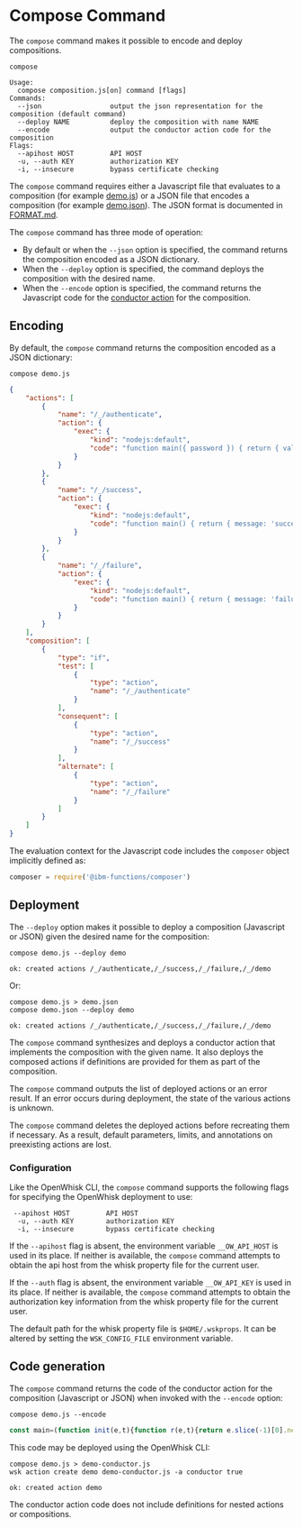 # Compose Command

The `compose` command makes it possible to encode and deploy compositions.
```
compose
```
```
Usage:
  compose composition.js[on] command [flags]
Commands:
  --json                 output the json representation for the composition (default command)
  --deploy NAME          deploy the composition with name NAME
  --encode               output the conductor action code for the composition
Flags:
  --apihost HOST         API HOST
  -u, --auth KEY         authorization KEY
  -i, --insecure         bypass certificate checking
```
The `compose` command requires either a Javascript file that evaluates to a composition (for example [demo.js](../samples/demo.js)) or a JSON file that encodes a composition (for example [demo.json](../samples/demo.json)). The JSON format is documented in [FORMAT.md](FORMAT.md).

The `compose` command has three mode of operation:
- By default or when the `--json` option is specified, the command returns the composition encoded as a JSON dictionary.
- When the `--deploy` option is specified, the command deploys the composition with the desired name.
- When the `--encode` option is specified, the command returns the Javascript code for the [conductor action](https://github.com/apache/incubator-openwhisk/blob/master/docs/conductors.md) for the composition.

## Encoding

By default, the `compose` command returns the composition encoded as a JSON dictionary:
```
compose demo.js
```
```json
{
    "actions": [
        {
            "name": "/_/authenticate",
            "action": {
                "exec": {
                    "kind": "nodejs:default",
                    "code": "function main({ password }) { return { value: password === 'abc123' } }"
                }
            }
        },
        {
            "name": "/_/success",
            "action": {
                "exec": {
                    "kind": "nodejs:default",
                    "code": "function main() { return { message: 'success' } }"
                }
            }
        },
        {
            "name": "/_/failure",
            "action": {
                "exec": {
                    "kind": "nodejs:default",
                    "code": "function main() { return { message: 'failure' } }"
                }
            }
        }
    ],
    "composition": [
        {
            "type": "if",
            "test": [
                {
                    "type": "action",
                    "name": "/_/authenticate"
                }
            ],
            "consequent": [
                {
                    "type": "action",
                    "name": "/_/success"
                }
            ],
            "alternate": [
                {
                    "type": "action",
                    "name": "/_/failure"
                }
            ]
        }
    ]
}
```
The evaluation context for the Javascript code includes the `composer` object implicitly defined as:
```javascript
composer = require('@ibm-functions/composer')
```

## Deployment

The `--deploy` option makes it possible to deploy a composition (Javascript or JSON) given the desired name for the composition:
```
compose demo.js --deploy demo
```
```
ok: created actions /_/authenticate,/_/success,/_/failure,/_/demo
```
Or:
```
compose demo.js > demo.json
compose demo.json --deploy demo
```
```
ok: created actions /_/authenticate,/_/success,/_/failure,/_/demo
```
The `compose` command synthesizes and deploys a conductor action that implements the
composition with the given name. It also deploys the composed actions if
definitions are provided for them as part of the composition.

The `compose` command outputs the list of deployed actions or an error result. If an error occurs during deployment, the state of the various actions is unknown.

The `compose` command deletes the deployed actions before recreating them if necessary. As a result, default parameters, limits, and annotations on preexisting actions are lost.

### Configuration

Like the OpenWhisk CLI, the `compose` command supports the following flags for specifying the OpenWhisk deployment to use:
```
 --apihost HOST         API HOST
  -u, --auth KEY        authorization KEY
  -i, --insecure        bypass certificate checking
```
If the `--apihost` flag is absent, the environment variable `__OW_API_HOST` is used in its place. If neither is available, the `compose` command attempts to obtain the api host from the whisk property file for the current user.

If the `--auth` flag is absent, the environment variable `__OW_API_KEY` is used in its place. If neither is available, the `compose` command attempts to obtain the authorization key information from the whisk property file for the current user.

The default path for the whisk property file is `$HOME/.wskprops`. It can be altered by setting the `WSK_CONFIG_FILE` environment variable.

## Code generation

The `compose` command returns the code of the conductor action for the composition (Javascript or JSON) when invoked with the `--encode` option:
```
compose demo.js --encode
```
```javascript
const main=(function init(e,t){function r(e,t){return e.slice(-1)[0].next=1,e.push(...t),e}const a=function e(t,a=""){if(Array.isArray(t))return 0===t.length?[{type:"pass",path:a}]:t.map((t,r)=>e(t,a+"["+r+"]")).reduce(r);const n=t.options||{};switch(t.type){case"action":return[{type:"action",name:t.name,path:a}];case"function":return[{type:"function",exec:t.exec,path:a}];case"literal":return[{type:"literal",value:t.value,path:a}];case"finally":var s=e(t.body,a+".body");const l=e(t.finalizer,a+".finalizer");return(o=[[{type:"try",path:a}],s,[{type:"exit",path:a}],l].reduce(r))[0].catch=o.length-l.length,o;case"let":return s=e(t.body,a+".body"),[[{type:"let",let:t.declarations,path:a}],s,[{type:"exit",path:a}]].reduce(r);case"retain":s=e(t.body,a+".body");var o=[[{type:"push",path:a}],s,[{type:"pop",collect:!0,path:a}]].reduce(r);return n.field&&(o[0].field=n.field),o;case"try":s=e(t.body,a+".body");const h=r(e(t.handler,a+".handler"),[{type:"pass",path:a}]);return(o=[[{type:"try",path:a}],s].reduce(r))[0].catch=o.length,o.slice(-1)[0].next=h.length,o.push(...h),o;case"if":var p=e(t.consequent,a+".consequent"),c=r(e(t.alternate,a+".alternate"),[{type:"pass",path:a}]);return n.nosave||(p=r([{type:"pop",path:a}],p)),n.nosave||(c=r([{type:"pop",path:a}],c)),o=r(e(t.test,a+".test"),[{type:"choice",then:1,else:p.length+1,path:a}]),n.nosave||(o=r([{type:"push",path:a}],o)),p.slice(-1)[0].next=c.length,o.push(...p),o.push(...c),o;case"while":return p=e(t.body,a+".body"),c=[{type:"pass",path:a}],n.nosave||(p=r([{type:"pop",path:a}],p)),n.nosave||(c=r([{type:"pop",path:a}],c)),o=r(e(t.test,a+".test"),[{type:"choice",then:1,else:p.length+1,path:a}]),n.nosave||(o=r([{type:"push",path:a}],o)),p.slice(-1)[0].next=1-o.length-p.length,o.push(...p),o.push(...c),o;case"dowhile":var i=e(t.test,a+".test");return n.nosave||(i=r([{type:"push",path:a}],i)),o=[e(t.body,a+".body"),i,[{type:"choice",then:1,else:2,path:a}]].reduce(r),n.nosave?(o.slice(-1)[0].then=1-o.length,o.slice(-1)[0].else=1):(o.push({type:"pop",path:a}),o.slice(-1)[0].next=1-o.length),c=[{type:"pass",path:a}],n.nosave||(c=r([{type:"pop",path:a}],c)),o.push(...c),o}}(t),n=e=>"object"==typeof e&&null!==e&&!Array.isArray(e),s=e=>Promise.reject({code:400,error:e}),o=e=>Promise.reject((e=>({code:"number"==typeof e.code&&e.code||500,error:"string"==typeof e.error&&e.error||e.message||"string"==typeof e&&e||"An internal error occurred"}))(e));return t=>Promise.resolve().then(()=>(function(t){let r=0,p=[];if(void 0!==t.$resume){if(!n(t.$resume))return s("The type of optional $resume parameter must be object");if(r=t.$resume.state,p=t.$resume.stack,void 0!==r&&"number"!=typeof r)return s("The type of optional $resume.state parameter must be number");if(!Array.isArray(p))return s("The type of $resume.stack must be an array");delete t.$resume,c()}function c(){if(n(t)||(t={value:t}),void 0!==t.error)for(t={error:t.error},r=void 0;p.length>0&&"number"!=typeof(r=p.shift().catch););}function i(r){function a(e,t){const r=p.find(t=>void 0!==t.let&&void 0!==t.let[e]);void 0!==r&&(r.let[e]=JSON.parse(JSON.stringify(t)))}const n=p.reduceRight((e,t)=>"object"==typeof t.let?Object.assign(e,t.let):e,{});let s="(function(){try{";for(const e in n)s+=`var ${e}=arguments[1]['${e}'];`;s+=`return eval((${r}))(arguments[0])}finally{`;for(const e in n)s+=`arguments[1]['${e}']=${e};`;s+="}})";try{return e(s)(t,n)}finally{for(const e in n)a(e,n[e])}}for(;;){if(void 0===r)return console.log("Entering final state"),console.log(JSON.stringify(t)),t.error?t:{params:t};const e=a[r];console.log(`Entering state ${r} at path fsm${e.path}`);const n=r;switch(r=void 0===e.next?void 0:n+e.next,e.type){case"choice":r=n+(t.value?e.then:e.else);break;case"try":p.unshift({catch:n+e.catch});break;case"let":p.unshift({let:JSON.parse(JSON.stringify(e.let))});break;case"exit":if(0===p.length)return o(`State ${n} attempted to pop from an empty stack`);p.shift();break;case"push":p.unshift(JSON.parse(JSON.stringify({params:e.field?t[e.field]:t})));break;case"pop":if(0===p.length)return o(`State ${n} attempted to pop from an empty stack`);t=e.collect?{params:p.shift().params,result:t}:p.shift().params;break;case"action":return{action:e.name,params:t,state:{$resume:{state:r,stack:p}}};case"literal":t=JSON.parse(JSON.stringify(e.value)),c();break;case"function":let a;try{a=i(e.exec.code)}catch(e){console.error(e),a={error:`An exception was caught at state ${n} (see log for details)`}}"function"==typeof a&&(a={error:`State ${n} evaluated to a function`}),t=JSON.parse(JSON.stringify(void 0===a?t:a)),c();break;case"pass":c();break;default:return o(`State ${n} has an unknown type`)}}})(t)).catch(o)})(eval,[{"type":"if","test":[{"type":"action","name":"/_/authenticate"}],"consequent":[{"type":"action","name":"/_/success"}],"alternate":[{"type":"action","name":"/_/failure"}]}])
```
This code may be deployed using the OpenWhisk CLI:
```
compose demo.js > demo-conductor.js
wsk action create demo demo-conductor.js -a conductor true
```
```
ok: created action demo
```
The conductor action code does not include definitions for nested actions or compositions.
